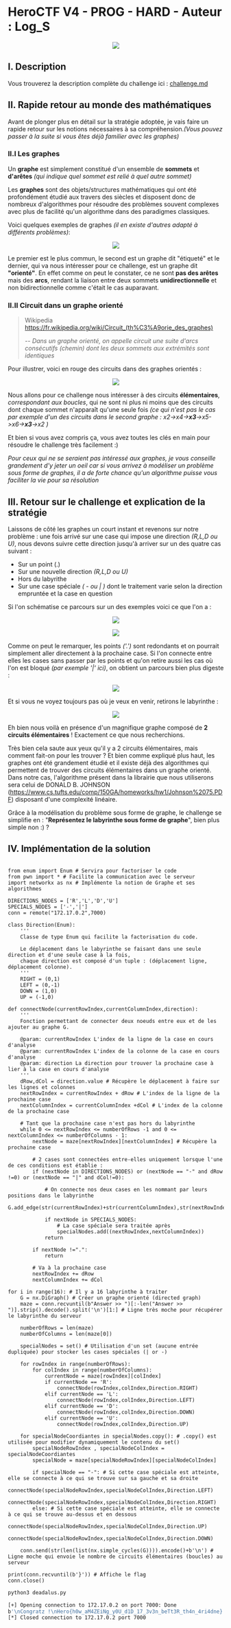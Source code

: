 # HeroCTF V4 - PROG - HARD - Auteur : Log_S

<p align="center">
  <img src="https://github.com/Endeavxor/CTF-Writeups/blob/a48cbf1b394fc359fa525b9f792e6fc059fac2d7/2022/HeroCTF%20V4/Deadalus/img/Deadalus.jpg" />
</p>

## I. Description 

Vous trouverez la description complète du challenge ici : [challenge.md](https://github.com/Endeavxor/CTF-Writeups/blob/32b7259d311de8ac2cb2d36a08fb063fe4e5e9ab/2022/HeroCTF%20V4/Deadalus/challenge.md)

## II. Rapide retour au monde des mathématiques 
Avant de plonger plus en détail sur la stratégie adoptée, je vais faire un rapide retour sur les notions nécessaires à sa compréhension.*(Vous pouvez passer à la suite si vous êtes déjà familier avec les graphes)*

### II.I Les graphes

Un **graphe** est simplement constitué d'un ensemble de **sommets** et **d'arêtes** *(qui indique quel sommet est relié à quel autre sommet)*

Les **graphes** sont des objets/structures mathématiques qui ont été profondément étudié aux travers des siècles et disposent donc de nombreux d'algorithmes pour résoudre des problèmes souvent complexes avec plus de facilité qu'un algorithme dans des paradigmes classiques.

Voici quelques exemples de graphes *(il en existe d'autres adapté à différents problèmes)*:

<p align="center">
  <img src="https://github.com/Endeavxor/CTF-Writeups/blob/a48cbf1b394fc359fa525b9f792e6fc059fac2d7/2022/HeroCTF%20V4/Deadalus/img/graphe.jpg"/>
</p>


Le premier est le plus commun, le second est un graphe dit "étiqueté" et le dernier, qui va nous intéresser pour ce challenge, est un graphe dit **"orienté"**. En effet comme on peut le constater, ce ne sont **pas des arêtes** mais des **arcs**, rendant la liaison entre deux sommets **unidirectionnelle** et non bidirectionnelle comme c'était le cas auparavant.

### II.II Circuit dans un graphe orienté
> Wikipedia https://fr.wikipedia.org/wiki/Circuit_(th%C3%A9orie_des_graphes) 
>
> -- <cite>Dans un graphe orienté, on appelle circuit une suite d'arcs consécutifs (chemin) dont les deux sommets aux extrémités sont identiques</cite>

Pour illustrer, voici en rouge des circuits dans des graphes orientés :

<p align="center">
  <img src="https://github.com/Endeavxor/CTF-Writeups/blob/a48cbf1b394fc359fa525b9f792e6fc059fac2d7/2022/HeroCTF%20V4/Deadalus/img/circuit.jpg"/>
</p>

Nous allons pour ce challenge nous intéresser à des circuits **élémentaires**, *correspondant aux boucles*, qui ne sont ni plus ni moins que des circuits dont chaque sommet n'apparaît qu'une seule fois *(ce qui n'est pas le cas par exemple d'un des circuits dans le second graphe : x2->x4->**x3**->x5->x6->**x3**->x2 )*

Et bien si vous avez compris ça, vous avez toutes les clés en main pour résoudre le challenge très facilement :)

*Pour ceux qui ne se seraient pas intéressé aux graphes, je vous conseille grandement d'y jeter un oeil car si vous arrivez à modéliser un problème sous forme de graphes, il a de forte chance qu'un algorithme puisse vous faciliter la vie pour sa résolution*

## III. Retour sur le challenge et explication de la stratégie
Laissons de côté les graphes un court instant et revenons sur notre problème : une fois arrivé sur une case qui impose une direction *(R,L,D ou U)*, nous devons suivre cette direction jusqu'à arriver sur un des quatre cas suivant : 

- Sur un point (.)
- Sur une nouvelle direction *(R,L,D ou U)*
- Hors du labyrithe
- Sur une case spéciale *( - ou | )* dont le traitement varie selon la direction empruntée et la case en question

Si l'on schématise ce parcours sur un des exemples voici ce que l'on a : 

<p align="center">
  <img src="https://github.com/Endeavxor/CTF-Writeups/blob/a48cbf1b394fc359fa525b9f792e6fc059fac2d7/2022/HeroCTF%20V4/Deadalus/img/graphe0_ex.jpg"/>
</p>
<p align="center">
  <img src="https://github.com/Endeavxor/CTF-Writeups/blob/a48cbf1b394fc359fa525b9f792e6fc059fac2d7/2022/HeroCTF%20V4/Deadalus/img/graphe1_ex.jpg"/>
</p>

Comme on peut le remarquer, les points *('.')* sont redondants et on pourrait simplement aller directement à la prochaine case. Si l'on connecte entre elles les cases sans passer par les points et qu'on retire aussi les cas où l'on est bloqué *(par exemple '|' ici)*, on obtient un parcours bien plus digeste : 

<p align="center">
  <img src="https://github.com/Endeavxor/CTF-Writeups/blob/a48cbf1b394fc359fa525b9f792e6fc059fac2d7/2022/HeroCTF%20V4/Deadalus/img/graphe2_ex.jpg"/>
</p>

Et si vous ne voyez toujours pas où je veux en venir, retirons le labyrinthe : 

<p align="center">
  <img src="https://github.com/Endeavxor/CTF-Writeups/blob/a48cbf1b394fc359fa525b9f792e6fc059fac2d7/2022/HeroCTF%20V4/Deadalus/img/graphe3_ex.jpg"/>
</p>

Eh bien nous voilà en présence d'un magnifique graphe composé de **2 circuits élémentaires** ! Exactement ce que nous recherchions.

Très bien cela saute aux yeux qu'il y a 2 circuits élémentaires, mais comment fait-on pour les trouver ? Et bien comme expliqué plus haut, les graphes ont été grandement étudié et il existe déjà des algorithmes qui permettent de trouver des circuits élémentaires dans un graphe orienté. Dans notre cas, l'algorithme présent dans la librairie que nous utiliserons sera celui de DONALD B. JOHNSON (https://www.cs.tufts.edu/comp/150GA/homeworks/hw1/Johnson%2075.PDF) disposant d'une complexité linéaire.

Grâce à la modélisation du problème sous forme de graphe, le challenge se simplifie en  : "**Représentez le labyrinthe sous forme de graphe**", bien plus simple non :) ?

## IV. Implémentation de la solution


```python3

from enum import Enum # Servira pour factoriser le code
from pwn import * # Facilite la communication avec le serveur
import networkx as nx # Implémente la notion de Graphe et ses algorithmes

DIRECTIONS_NODES = ['R','L','D','U']
SPECIALS_NODES = ['-','|']
conn = remote("172.17.0.2",7000)

class Direction(Enum):
    '''
    Classe de type Enum qui facilite la factorisation du code.

    Le déplacement dans le labyrinthe se faisant dans une seule direction et d'une seule case à la fois,
    chaque direction est composé d'un tuple : (déplacement ligne, déplacement colonne).
    '''
    RIGHT = (0,1)
    LEFT = (0,-1)
    DOWN = (1,0)
    UP = (-1,0)

def connectNode(currentRowIndex,currentColumnIndex,direction):
    '''
    Fonction permettant de connecter deux noeuds entre eux et de les ajouter au graphe G.

    @param: currentRowIndex L'index de la ligne de la case en cours d'analyse
    @param: currentRowIndex L'index de la colonne de la case en cours d'analyse
    @param: direction La direction pour trouver la prochaine case à lier à la case en cours d'analyse
    '''
    dRow,dCol = direction.value # Récupère le déplacement à faire sur les lignes et colonnes
    nextRowIndex = currentRowIndex + dRow # L'index de la ligne de la prochaine case 
    nextColumnIndex = currentColumnIndex +dCol # L'index de la colonne de la prochaine case 

    # Tant que la prochaine case n'est pas hors du labyrinthe
    while 0 <= nextRowIndex <= numberOfRows -1 and 0 <= nextColumnIndex <= numberOfColumns - 1:
        nextNode = maze[nextRowIndex][nextColumnIndex] # Récupère la prochaine case

        # 2 cases sont connectées entre-elles uniquement lorsque l'une de ces conditions est établie :
        if (nextNode in DIRECTIONS_NODES) or (nextNode == "-" and dRow !=0) or (nextNode == "|" and dCol!=0):

            # On connecte nos deux cases en les nommant par leurs positions dans le labyrinthe
            G.add_edge(str(currentRowIndex)+str(currentColumnIndex),str(nextRowIndex)+str(nextColumnIndex))
            
            if nextNode in SPECIALS_NODES:
                # La case spéciale sera traitée après
                specialNodes.add((nextRowIndex,nextColumnIndex))
            return
        
        if nextNode !=".":
            return

        # Va à la prochaine case 
        nextRowIndex += dRow
        nextColumnIndex += dCol

for i in range(16): # Il y a 16 labyrinthe à traiter
    G = nx.DiGraph() # Créer un graphe orienté (directed graph)
    maze = conn.recvuntil(b"Answer >> ")[:-len("Answer >> ")].strip().decode().split('\n')[1:] # Ligne très moche pour récupérer le labyrinthe du serveur
    
    numberOfRows = len(maze)
    numberOfColumns = len(maze[0])
    
    specialNodes = set() # Utilisation d'un set (aucune entrée dupliquée) pour stocker les cases spéciales (| or -)

    for rowIndex in range(numberOfRows):
        for colIndex in range(numberOfColumns):
            currentNode = maze[rowIndex][colIndex]
            if currentNode == 'R':
                connectNode(rowIndex,colIndex,Direction.RIGHT)
            elif currentNode == 'L':
                connectNode(rowIndex,colIndex,Direction.LEFT)
            elif currentNode == 'D':
                connectNode(rowIndex,colIndex,Direction.DOWN)
            elif currentNode == 'U':
                connectNode(rowIndex,colIndex,Direction.UP)

    for specialNodeCoordiantes in specialNodes.copy(): # .copy() est utilisée pour modifier dynamiquement le contenu du set()
        specialNodeRowIndex , specialNodeColIndex = specialNodeCoordiantes
        specialNode = maze[specialNodeRowIndex][specialNodeColIndex]
        
        if specialNode == "-": # Si cette case spéciale est atteinte, elle se connecte à ce qui se trouve sur sa gauche et sa droite
            connectNode(specialNodeRowIndex,specialNodeColIndex,Direction.LEFT)
            connectNode(specialNodeRowIndex,specialNodeColIndex,Direction.RIGHT)
        else: # Si cette case spéciale est atteinte, elle se connecte à ce qui se trouve au-dessus et en dessous
            connectNode(specialNodeRowIndex,specialNodeColIndex,Direction.UP)
            connectNode(specialNodeRowIndex,specialNodeColIndex,Direction.DOWN)

    conn.send(str(len(list(nx.simple_cycles(G)))).encode()+b'\n') # Ligne moche qui envoie le nombre de circuits élémentaires (boucles) au serveur

print(conn.recvuntil(b'}')) # Affiche le flag
conn.close()

```

```bash
python3 deadalus.py

[+] Opening connection to 172.17.0.2 on port 7000: Done
b'\nCongratz !\nHero{h0w_aM4ZEiNg_y0U_d1D_17_3v3n_beTt3R_th4n_4ri4dne}'
[*] Closed connection to 172.17.0.2 port 7000
```

